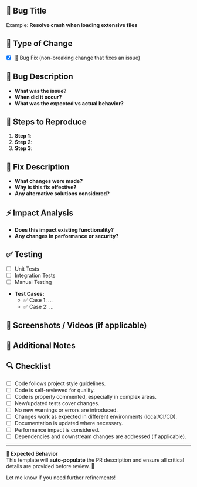 <!-- Bug Fix Pull Request Template -->

## 🐞 Bug Title
<!-- Provide a succinct and clear title for the bug fix -->
Example: **Resolve crash when loading extensive files**

## 📂 Type of Change
- [X] 🐛 Bug Fix (non-breaking change that fixes an issue)

## 📝 Bug Description
<!-- Describe the issue and how it was encountered -->
- **What was the issue?**
- **When did it occur?**
- **What was the expected vs actual behavior?**

## 🔄 Steps to Reproduce
<!-- List clear steps to reproduce the bug -->
1. **Step 1**:
2. **Step 2**:
3. **Step 3**:

## 🔧 Fix Description
<!-- Explain how the bug was fixed and why this approach works -->
- **What changes were made?**
- **Why is this fix effective?**
- **Any alternative solutions considered?**

## ⚡ Impact Analysis
<!-- Discuss potential side effects or changes in behavior -->
- **Does this impact existing functionality?**
- **Any changes in performance or security?**

## ✅ Testing
<!-- Detail the tests performed to ensure stability -->
- [ ] Unit Tests
- [ ] Integration Tests
- [ ] Manual Testing
- **Test Cases:**
    - ✅ Case 1: ...
    - ✅ Case 2: ...

## 📸 Screenshots / Videos (if applicable)
<!-- Add screenshots or videos showing the bug before & after the fix -->

## 📝 Additional Notes
<!-- Any other relevant information -->

## 🔍 Checklist
- [ ] Code follows project style guidelines.
- [ ] Code is self-reviewed for quality.
- [ ] Code is properly commented, especially in complex areas.
- [ ] New/updated tests cover changes.
- [ ] No new warnings or errors are introduced.
- [ ] Changes work as expected in different environments (local/CI/CD).
- [ ] Documentation is updated where necessary.
- [ ] Performance impact is considered.
- [ ] Dependencies and downstream changes are addressed (if applicable).

---
**📌 Expected Behavior**  
This template will **auto-populate** the PR description and ensure all critical details are provided before review. 🚀

Let me know if you need further refinements!
